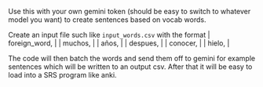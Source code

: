 Use this with your own gemini token (should be easy to switch to whatever model you want) to create sentences based on vocab words. 

Create an input file such like `input_words.csv`
with the format 
| foreign_word, |
| muchos,       |
| años,         |
| despues,      |
| conocer,      |
| hielo,        |

The code will then batch the words and send them off to gemini for example sentences which will be written to an output csv. After that it will be easy to load into a SRS program like anki. 



